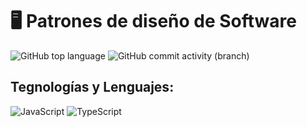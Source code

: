 # 🖥️ Patrones de diseño de Software

![GitHub top language](https://img.shields.io/github/languages/top/Nath-Maya/design-patterns?color=yellow) ![GitHub commit activity (branch)](https://img.shields.io/github/commit-activity/t/Nath-Maya/design-patterns?color=green)









## Tegnologías y Lenguajes:

![JavaScript](https://img.shields.io/badge/javascript-%23323330.svg?style=for-the-badge&logo=javascript&logoColor=%23F7DF1E) ![TypeScript](https://img.shields.io/badge/typescript-%23007ACC.svg?style=for-the-badge&logo=typescript&logoColor=white)
